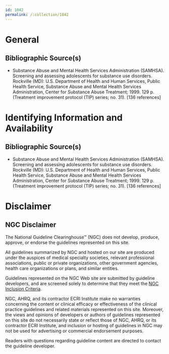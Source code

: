 ```yaml
---
id: 1042
permalink: /:collection/1042
---
```


# General

## Bibliographic Source(s)

- Substance Abuse and Mental Health Services Administration (SAMHSA). Screening and assessing adolescents for substance use disorders. Rockville (MD): U.S. Department of Health and Human Services, Public Health Service, Substance Abuse and Mental Health Services Administration, Center for Substance Abuse Treatment; 1999. 129 p. (Treatment improvement protocol (TIP) series; no. 31). [136 references]

# Identifying Information and Availability

## Bibliographic Source(s)

- Substance Abuse and Mental Health Services Administration (SAMHSA). Screening and assessing adolescents for substance use disorders. Rockville (MD): U.S. Department of Health and Human Services, Public Health Service, Substance Abuse and Mental Health Services Administration, Center for Substance Abuse Treatment; 1999. 129 p. (Treatment improvement protocol (TIP) series; no. 31). [136 references]

# Disclaimer

## NGC Disclaimer

The National Guideline Clearinghouse™ (NGC) does not develop, produce, approve, or endorse the guidelines represented on this site.

All guidelines summarized by NGC and hosted on our site are produced under the auspices of medical specialty societies, relevant professional associations, public or private organizations, other government agencies, health care organizations or plans, and similar entities.

Guidelines represented on the NGC Web site are submitted by guideline developers, and are screened solely to determine that they meet the [NGC Inclusion Criteria](/help-and-about/summaries/inclusion-criteria).

NGC, AHRQ, and its contractor ECRI Institute make no warranties concerning the content or clinical efficacy or effectiveness of the clinical practice guidelines and related materials represented on this site. Moreover, the views and opinions of developers or authors of guidelines represented on this site do not necessarily state or reflect those of NGC, AHRQ, or its contractor ECRI Institute, and inclusion or hosting of guidelines in NGC may not be used for advertising or commercial endorsement purposes.

Readers with questions regarding guideline content are directed to contact the guideline developer.

